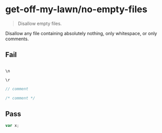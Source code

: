 # get-off-my-lawn/no-empty-files

> Disallow empty files.

Disallow any file containing absolutely nothing, only whitespace, or only comments.

## Fail

```js

```

```
\n
```

```
\r
```

```js
// comment
```

```js
/* comment */
```

## Pass

```js
var x;
```
